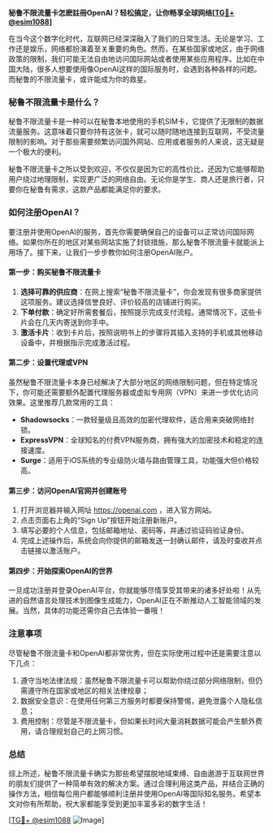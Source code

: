 **秘鲁不限流量卡怎麽註冊OpenAI？轻松搞定，让你畅享全球网络[[TG💪+ @esim1088](https://t.me/s/esim1088)]**

在当今这个数字化时代，互联网已经深深融入了我们的日常生活。无论是学习、工作还是娱乐，网络都扮演着至关重要的角色。然而，在某些国家或地区，由于网络政策的限制，我们可能无法自由地访问国际网站或者使用某些应用程序。比如在中国大陆，很多人想要使用像OpenAI这样的国际服务时，会遇到各种各样的问题。而秘鲁的不限流量卡，或许能成为你的救星。

### 秘鲁不限流量卡是什么？

秘鲁不限流量卡是一种可以在秘鲁本地使用的手机SIM卡，它提供了无限制的数据流量服务。这意味着只要你持有这张卡，就可以随时随地连接到互联网，不受流量限制的影响。对于那些需要频繁访问国外网站、应用或者服务的人来说，这无疑是一个极大的便利。

秘鲁不限流量卡之所以受到欢迎，不仅仅是因为它的高性价比，还因为它能够帮助用户绕过地理限制，实现更广泛的网络自由。无论你是学生、商人还是旅行者，只要你在秘鲁有需求，这款产品都能满足你的要求。

### 如何注册OpenAI？

要注册并使用OpenAI的服务，首先你需要确保自己的设备可以正常访问国际网络。如果你所在的地区对某些网站实施了封锁措施，那么秘鲁不限流量卡就能派上用场了。接下来，让我们一步步教你如何注册OpenAI账户。

#### 第一步：购买秘鲁不限流量卡

1. **选择可靠的供应商**：在网上搜索“秘鲁不限流量卡”，你会发现有很多商家提供这项服务。建议选择信誉良好、评价较高的店铺进行购买。
2. **下单付款**：确定好所需套餐后，按照提示完成支付流程。通常情况下，这些卡片会在几天内寄送到你手中。
3. **激活卡片**：收到卡片后，按照说明书上的步骤将其插入支持的手机或其他移动设备中，并根据指示完成激活过程。

#### 第二步：设置代理或VPN

虽然秘鲁不限流量卡本身已经解决了大部分地区的网络限制问题，但在特定情况下，你可能还需要额外配置代理服务器或虚拟专用网（VPN）来进一步优化访问效果。这里推荐几款常用的工具：

- **Shadowsocks**：一款轻量级且高效的加密代理软件，适合用来突破网络封锁。
- **ExpressVPN**：全球知名的付费VPN服务商，拥有强大的加密技术和稳定的连接速度。
- **Surge**：适用于iOS系统的专业级防火墙与路由管理工具，功能强大但价格较高。

#### 第三步：访问OpenAI官网并创建账号

1. 打开浏览器并输入网址 https://openai.com ，进入官方网站。
2. 点击页面右上角的“Sign Up”按钮开始注册新账户。
3. 填写必要的个人信息，包括邮箱地址、密码等，并通过验证码验证身份。
4. 完成上述操作后，系统会向你提供的邮箱发送一封确认邮件，请及时查收并点击链接以激活账户。

#### 第四步：开始探索OpenAI的世界

一旦成功注册并登录OpenAI平台，你就能够尽情享受其带来的诸多好处啦！从先进的自然语言处理技术到图像生成能力，OpenAI正在不断推动人工智能领域的发展。当然，具体的功能还需你自己去体验一番哦！

### 注意事项

尽管秘鲁不限流量卡和OpenAI都非常优秀，但在实际使用过程中还是需要注意以下几点：

1. 遵守当地法律法规：虽然秘鲁不限流量卡可以帮助你绕过部分网络限制，但仍需遵守所在国家或地区的相关法律规章；
2. 数据安全意识：在使用任何第三方服务时都要保持警惕，避免泄露个人隐私信息；
3. 费用控制：尽管是不限流量卡，但如果长时间大量消耗数据可能会产生额外费用，请合理规划自己的上网习惯。

### 总结

综上所述，秘鲁不限流量卡确实为那些希望摆脱地域束缚、自由遨游于互联网世界的朋友们提供了一种简单有效的解决方案。通过合理利用这类产品，并结合正确的操作方法，相信每位用户都能够顺利注册并使用OpenAI等国际知名服务。希望本文对你有所帮助，祝大家都能享受到更加丰富多彩的数字生活！

[[TG💪+ @esim1088](https://t.me/s/esim1088) ![Image](https://i.postimg.cc/4NQfJmqS/Snipaste-2025-05-13-00-14-12.png)]